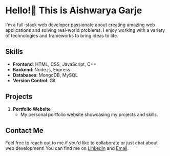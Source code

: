 # Hello!👋 This is Aishwarya Garje

I'm a full-stack web developer passionate about creating amazing web applications and solving real-world problems. I enjoy working with a variety of technologies and frameworks to bring ideas to life.

## Skills

- **Frontend**: HTML, CSS, JavaScript, C++
- **Backend**: Node.js, Express
- **Databases**: MongoDB, MySQL
- **Version Control**: Git

## Projects

1. **Portfolio Website**
   - My personal portfolio website showcasing my projects and skills.
  

## Contact Me

Feel free to reach out to me if you'd like to collaborate or just chat about web development!
You can find me on [LinkedIn](https://www.linkedin.com/in/aishwarya-garje-ab104a27b) and [Email](aishwaryagarje2604@gmail.com).

